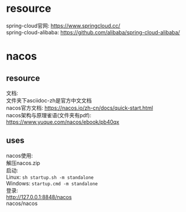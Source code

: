 # resource  
spring-cloud官网: https://www.springcloud.cc/  
spring-cloud-alibaba: https://github.com/alibaba/spring-cloud-alibaba/

# nacos
## resource
文档:  
文件夹下asciidoc-zh是官方中文文档  
nacos官方文档: https://nacos.io/zh-cn/docs/quick-start.html  
nacos架构与原理雀语(文件夹有pdf): https://www.yuque.com/nacos/ebook/pb40qx

## uses
nacos使用:  
解压nacos.zip  
启动:  
Linux: `sh startup.sh -m standalone`  
Windows: `startup.cmd -m standalone`  
登录:  
http://127.0.0.1:8848/nacos  
nacos/nacos  

